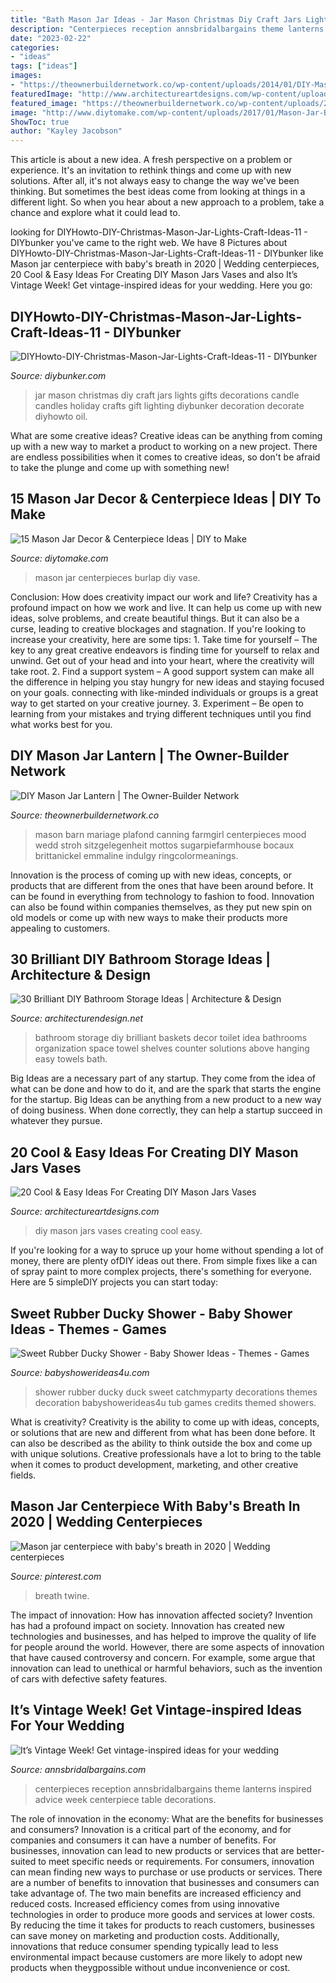 ```yaml
---
title: "Bath Mason Jar Ideas - Jar Mason Christmas Diy Craft Jars Lights Gifts Decorations Candle Candles Holiday Crafts Gift Lighting Diybunker Decoration Decorate Diyhowto Oil"
description: "Centerpieces reception annsbridalbargains theme lanterns inspired advice week centerpiece table decorations"
date: "2023-02-22"
categories:
- "ideas"
tags: ["ideas"]
images:
- "https://theownerbuildernetwork.co/wp-content/uploads/2014/01/DIY-Mason-Jar-Lanterns-09.jpg"
featuredImage: "http://www.architectureartdesigns.com/wp-content/uploads/2016/06/1-79.jpg"
featured_image: "https://theownerbuildernetwork.co/wp-content/uploads/2014/01/DIY-Mason-Jar-Lanterns-09.jpg"
image: "http://www.diytomake.com/wp-content/uploads/2017/01/Mason-Jar-Burlap-Vase.jpg"
ShowToc: true
author: "Kayley Jacobson"
---
```



This article is about a new idea. A fresh perspective on a problem or experience. It's an invitation to rethink things and come up with new solutions. After all, it's not always easy to change the way we've been thinking. But sometimes the best ideas come from looking at things in a different light. So when you hear about a new approach to a problem, take a chance and explore what it could lead to.

	

		
looking for DIYHowto-DIY-Christmas-Mason-Jar-Lights-Craft-Ideas-11 - DIYbunker you've came to the right web. We have 8 Pictures about DIYHowto-DIY-Christmas-Mason-Jar-Lights-Craft-Ideas-11 - DIYbunker like Mason jar centerpiece with baby&#039;s breath in 2020 | Wedding centerpieces, 20 Cool &amp; Easy Ideas For Creating DIY Mason Jars Vases and also It’s Vintage Week! Get vintage-inspired ideas for your wedding. Here you go:
		
    
## DIYHowto-DIY-Christmas-Mason-Jar-Lights-Craft-Ideas-11 - DIYbunker

<img loading=lazy src="https://www.diybunker.com/wp-content/uploads/2017/10/DIYHowto-DIY-Christmas-Mason-Jar-Lights-Craft-Ideas-11.jpg" onerror="this.onerror=null;this.src='https://tse3.mm.bing.net/th?id=OIP.hErDshB9MeQsh4pwhZvjeQHaMK&amp;pid=15.1';" alt="DIYHowto-DIY-Christmas-Mason-Jar-Lights-Craft-Ideas-11 - DIYbunker">

_Source: diybunker.com_

>jar mason christmas diy craft jars lights gifts decorations candle candles holiday crafts gift lighting diybunker decoration decorate diyhowto oil. 

	

What are some creative ideas?
Creative ideas can be anything from coming up with a new way to market a product to working on a new project. There are endless possibilities when it comes to creative ideas, so don't be afraid to take the plunge and come up with something new!

    
## 15 Mason Jar Decor &amp; Centerpiece Ideas | DIY To Make

<img loading=lazy src="http://www.diytomake.com/wp-content/uploads/2017/01/Mason-Jar-Burlap-Vase.jpg" onerror="this.onerror=null;this.src='https://tse4.mm.bing.net/th?id=OIP.P1HucTwDrz0bQ-1WAhi9hQHaLF&amp;pid=15.1';" alt="15 Mason Jar Decor &amp; Centerpiece Ideas | DIY to Make">

_Source: diytomake.com_

>mason jar centerpieces burlap diy vase. 

	

Conclusion: How does creativity impact our work and life?
Creativity has a profound impact on how we work and live. It can help us come up with new ideas, solve problems, and create beautiful things. But it can also be a curse, leading to creative blockages and stagnation. If you're looking to increase your creativity, here are some tips: 1. Take time for yourself – The key to any great creative endeavors is finding time for yourself to relax and unwind. Get out of your head and into your heart, where the creativity will take root. 2. Find a support system – A good support system can make all the difference in helping you stay hungry for new ideas and staying focused on your goals. connecting with like-minded individuals or groups is a great way to get started on your creative journey. 3. Experiment – Be open to learning from your mistakes and trying different techniques until you find what works best for you.

    
## DIY Mason Jar Lantern | The Owner-Builder Network

<img loading=lazy src="https://theownerbuildernetwork.co/wp-content/uploads/2014/01/DIY-Mason-Jar-Lanterns-09.jpg" onerror="this.onerror=null;this.src='https://tse3.mm.bing.net/th?id=OIP.x_lsHRwHEGmlPStXg2DkQQHaLH&amp;pid=15.1';" alt="DIY Mason Jar Lantern | The Owner-Builder Network">

_Source: theownerbuildernetwork.co_

>mason barn mariage plafond canning farmgirl centerpieces mood wedd stroh sitzgelegenheit mottos sugarpiefarmhouse bocaux brittanickel emmaline indulgy ringcolormeanings. 

	

Innovation is the process of coming up with new ideas, concepts, or products that are different from the ones that have been around before. It can be found in everything from technology to fashion to food. Innovation can also be found within companies themselves, as they put new spin on old models or come up with new ways to make their products more appealing to customers.

    
## 30 Brilliant DIY Bathroom Storage Ideas | Architecture &amp; Design

<img loading=lazy src="http://cdn.architecturendesign.net/wp-content/uploads/2014/08/diy-bathroom-storage-ideas-2.jpg" onerror="this.onerror=null;this.src='https://tse4.mm.bing.net/th?id=OIP.Q2RNy6xFFL_dVzWrGpe9MAHaLH&amp;pid=15.1';" alt="30 Brilliant DIY Bathroom Storage Ideas | Architecture &amp; Design">

_Source: architecturendesign.net_

>bathroom storage diy brilliant baskets decor toilet idea bathrooms organization space towel shelves counter solutions above hanging easy towels bath. 

	

Big Ideas are a necessary part of any startup. They come from the idea of what can be done and how to do it, and are the spark that starts the engine for the startup. Big Ideas can be anything from a new product to a new way of doing business. When done correctly, they can help a startup succeed in whatever they pursue.

    
## 20 Cool &amp; Easy Ideas For Creating DIY Mason Jars Vases

<img loading=lazy src="http://www.architectureartdesigns.com/wp-content/uploads/2016/06/1-79.jpg" onerror="this.onerror=null;this.src='https://tse3.mm.bing.net/th?id=OIP.nigHXGk8qmTJy9NPA9449QHaLK&amp;pid=15.1';" alt="20 Cool &amp; Easy Ideas For Creating DIY Mason Jars Vases">

_Source: architectureartdesigns.com_

>diy mason jars vases creating cool easy. 

	

If you're looking for a way to spruce up your home without spending a lot of money, there are plenty ofDIY ideas out there. From simple fixes like a can of spray paint to more complex projects, there's something for everyone. Here are 5 simpleDIY projects you can start today:

    
## Sweet Rubber Ducky Shower - Baby Shower Ideas - Themes - Games

<img loading=lazy src="https://babyshowerideas4u.com/wp-content/uploads/2016/07/Sweet-Rubber-Ducky-Shower-Tub.jpg" onerror="this.onerror=null;this.src='https://tse3.mm.bing.net/th?id=OIP.pm4nMBrk3ct2QcW6W0OtoAHaLG&amp;pid=15.1';" alt="Sweet Rubber Ducky Shower - Baby Shower Ideas - Themes - Games">

_Source: babyshowerideas4u.com_

>shower rubber ducky duck sweet catchmyparty decorations themes decoration babyshowerideas4u tub games credits themed showers. 

	

What is creativity?
Creativity is the ability to come up with ideas, concepts, or solutions that are new and different from what has been done before. It can also be described as the ability to think outside the box and come up with unique solutions. Creative professionals have a lot to bring to the table when it comes to product development, marketing, and other creative fields.

    
## Mason Jar Centerpiece With Baby&#039;s Breath In 2020 | Wedding Centerpieces

<img loading=lazy src="https://i.pinimg.com/736x/94/32/a1/9432a1480cf9387b952d954e575624f8.jpg" onerror="this.onerror=null;this.src='https://tse1.mm.bing.net/th?id=OIP.mLdWWJvqBsLQrnh_uVFQLQHaJ4&amp;pid=15.1';" alt="Mason jar centerpiece with baby&#039;s breath in 2020 | Wedding centerpieces">

_Source: pinterest.com_

>breath twine. 

	

The impact of innovation: How has innovation affected society?
Invention has had a profound impact on society. Innovation has created new technologies and businesses, and has helped to improve the quality of life for people around the world. However, there are some aspects of innovation that have caused controversy and concern. For example, some argue that innovation can lead to unethical or harmful behaviors, such as the invention of cars with defective safety features.

    
## It’s Vintage Week! Get Vintage-inspired Ideas For Your Wedding

<img loading=lazy src="https://www.annsbridalbargains.com/blog/wp-content/uploads/2012/04/VintageTheme-CenterpiecesWeb1.jpg" onerror="this.onerror=null;this.src='https://tse3.mm.bing.net/th?id=OIP.ImI1wduwhm2eQBC3goj1BQHaRy&amp;pid=15.1';" alt="It’s Vintage Week! Get vintage-inspired ideas for your wedding">

_Source: annsbridalbargains.com_

>centerpieces reception annsbridalbargains theme lanterns inspired advice week centerpiece table decorations. 

	

The role of innovation in the economy: What are the benefits for businesses and consumers?
Innovation is a critical part of the economy, and for companies and consumers it can have a number of benefits. For businesses, innovation can lead to new products or services that are better-suited to meet specific needs or requirements. For consumers, innovation can mean finding new ways to purchase or use products or services.
There are a number of benefits to innovation that businesses and consumers can take advantage of. The two main benefits are increased efficiency and reduced costs. Increased efficiency comes from using innovative technologies in order to produce more goods and services at lower costs. By reducing the time it takes for products to reach customers, businesses can save money on marketing and production costs. Additionally, innovations that reduce consumer spending typically lead to less environmental impact because customers are more likely to adopt new products when theygpossible without undue inconvenience or cost.

